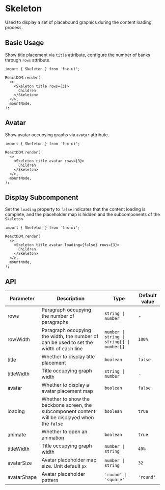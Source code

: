 # Skeleton

Used to display a set of placebound graphics during the content loading process.

## Basic Usage

Show title placement via `title` attribute, configure the number of banks through `rows` attribute.

```tsx | pure
import { Skeleton } from 'fnx-ui';

ReactDOM.render(
  <>
    <Skeleton title rows={3}>
      Children
    </Skeleton>
  </>,
  mountNode,
);
```

## Avatar

Show avatar occupying graphs via `avatar` attribute.

```tsx | pure
import { Skeleton } from 'fnx-ui';

ReactDOM.render(
  <>
    <Skeleton title avatar rows={3}>
      Children
    </Skeleton>
  </>,
  mountNode,
);
```

## Display Subcomponent

Set the `loading` property to `false` indicates that the content loading is complete, and the placeholder map is hidden and the subcomponents of the `Skeleton`

```tsx | pure
import { Skeleton } from 'fnx-ui';

ReactDOM.render(
  <>
    <Skeleton title avatar loading={false} rows={3}>
      Children
    </Skeleton>
  </>,
  mountNode,
);
```

## API

| Parameter   | Description                                                                                      | Type                                       | Default value |
| ----------- | ------------------------------------------------------------------------------------------------ | ------------------------------------------ | ------------- |
| rows        | Paragraph occupying the number of paragraphs                                                     | `string \| number`                         | -             |
| rowWidth    | Paragraph occupying the width, the number of can be used to set the width of each line           | `number \| string \| string[] \| number[]` | `100%`        |
| title       | Whether to display title placement                                                               | `boolean`                                  | `false`       |
| titleWidth  | Title occupying graph width                                                                      | `string \| number`                         | -             |
| avatar      | Whether to display a avatar placement map                                                        | `boolean`                                  | `false`       |
| loading     | Whether to show the backbone screen, the subcomponent content will be displayed when the `false` | `boolean`                                  | `true`        |
| animate     | Whether to open an animation                                                                     | `boolean`                                  | `true`        |
| titleWidth  | Title occupying graph width                                                                      | `number \| string`                         | `40%`         |
| avatarSize  | Avatar placeholder map size. Unit default `px`                                                   | `number \| string`                         | `32`          |
| avatarShape | Avatar placeholder pattern                                                                       | `'round' \| 'square'`                      | `'round'`     |
